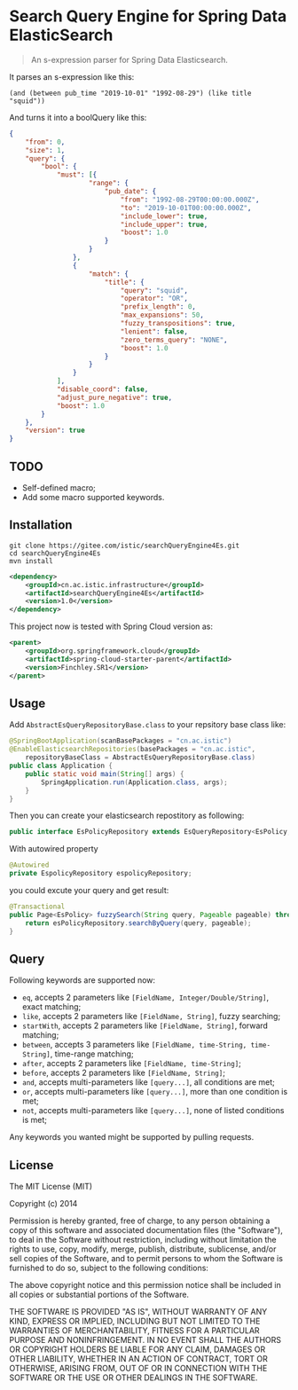 # Search Query Engine for Spring Data ElasticSearch

> An s-expression parser for Spring Data Elasticsearch.

It parses an s-expression like this:
```
(and (between pub_time "2019-10-01" "1992-08-29") (like title "squid"))
```

And turns it into a boolQuery like this:

```json
{
	"from": 0,
	"size": 1,
	"query": {
		"bool": {
			"must": [{
					"range": {
						"pub_date": {
							"from": "1992-08-29T00:00:00.000Z",
							"to": "2019-10-01T00:00:00.000Z",
							"include_lower": true,
							"include_upper": true,
							"boost": 1.0
						}
					}
				},
				{
					"match": {
						"title": {
							"query": "squid",
							"operator": "OR",
							"prefix_length": 0,
							"max_expansions": 50,
							"fuzzy_transpositions": true,
							"lenient": false,
							"zero_terms_query": "NONE",
							"boost": 1.0
						}
					}
				}
			],
			"disable_coord": false,
			"adjust_pure_negative": true,
			"boost": 1.0
		}
	},
	"version": true
}
```

## TODO
* Self-defined macro;
* Add some macro supported keywords.

## Installation

```shell
git clone https://gitee.com/istic/searchQueryEngine4Es.git
cd searchQueryEngine4Es
mvn install
```
```xml
<dependency>
    <groupId>cn.ac.istic.infrastructure</groupId>
    <artifactId>searchQueryEngine4Es</artifactId>
    <version>1.0</version>
</dependency>
```
This project now is tested with Spring Cloud version as:
```xml
<parent>
    <groupId>org.springframework.cloud</groupId>
    <artifactId>spring-cloud-starter-parent</artifactId>
    <version>Finchley.SR1</version>
</parent>
```

## Usage
Add `AbstractEsQueryRepositoryBase.class` to your repsitory base class like:
```java
@SpringBootApplication(scanBasePackages = "cn.ac.istic")
@EnableElasticsearchRepositories(basePackages = "cn.ac.istic",
    repositoryBaseClass = AbstractEsQueryRepositoryBase.class)
public class Application {
    public static void main(String[] args) {
        SpringApplication.run(Application.class, args);
    }
}
```
Then you can create your elasticsearch repostitory as following:
```java
public interface EsPolicyRepository extends EsQueryRepository<EsPolicy, Integer> {}
```
With autowired property
```java
@Autowired 
private EspolicyRepository espolicyRepository;
```

you could excute your query and get result:
```java
@Transactional
public Page<EsPolicy> fuzzySearch(String query, Pageable pageable) throws ThrowOutMessageAndDataException {
    return esPolicyRepository.searchByQuery(query, pageable);
}
```

## Query
Following keywords are supported now:
* `eq`, accepts 2 parameters like `[FieldName, Integer/Double/String]`,  exact matching;
* `like`, accepts 2 parameters like `[FieldName, String]`, fuzzy searching;
* `startWith`, accepts 2 parameters like `[FieldName, String]`,  forward matching;
* `between`, accepts 3 parameters like `[FieldName, time-String, time-String]`, time-range matching;
* `after`, accepts 2 parameters like `[FieldName, time-String]`;
* `before`, accepts 2 parameters like `[FieldName, String]`;
* `and`, accepts multi-parameters like `[query...]`, all conditions are met;
* `or`, accepts multi-parameters like `[query...]`, more than one condition is met;
* `not`, accepts multi-parameters like `[query...]`, none of listed conditions is met;

Any keywords you wanted might be supported by pulling requests.

## License

The MIT License (MIT)

Copyright (c) 2014

Permission is hereby granted, free of charge, to any person obtaining a copy
of this software and associated documentation files (the "Software"), to deal
in the Software without restriction, including without limitation the rights
to use, copy, modify, merge, publish, distribute, sublicense, and/or sell
copies of the Software, and to permit persons to whom the Software is
furnished to do so, subject to the following conditions:

The above copyright notice and this permission notice shall be included in all
copies or substantial portions of the Software.

THE SOFTWARE IS PROVIDED "AS IS", WITHOUT WARRANTY OF ANY KIND, EXPRESS OR
IMPLIED, INCLUDING BUT NOT LIMITED TO THE WARRANTIES OF MERCHANTABILITY,
FITNESS FOR A PARTICULAR PURPOSE AND NONINFRINGEMENT. IN NO EVENT SHALL THE
AUTHORS OR COPYRIGHT HOLDERS BE LIABLE FOR ANY CLAIM, DAMAGES OR OTHER
LIABILITY, WHETHER IN AN ACTION OF CONTRACT, TORT OR OTHERWISE, ARISING FROM,
OUT OF OR IN CONNECTION WITH THE SOFTWARE OR THE USE OR OTHER DEALINGS IN THE
SOFTWARE.
